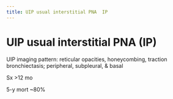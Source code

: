 ```yaml
---
title: UIP usual interstitial PNA  IP 
---
```

# UIP usual interstitial PNA (IP)

UIP imaging pattern: reticular opacities, honeycombing, traction bronchiectasis; peripheral, subpleural, & basal

Sx >12 mo

5-y mort ~80%
